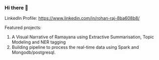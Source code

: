 ### Hi there 👋
LinkedIn Profile: https://www.linkedin.com/in/rohan-raj-8ba608b8/

Featured projects:
1. A Visual Narrative of Ramayana using Extractive Summarisation, Topic Modeling and NER tagging 
2. Building pipeline to process the real-time data using Spark and Mongodb/postgresql.
<!--
**rajrohan/rajrohan** is a ✨ _special_ ✨ repository because its `README.md` (this file) appears on your GitHub profile.

Here are some ideas to get you started:

- 🔭 I’m currently working on ...
- 🌱 I’m currently learning ...
- 👯 I’m looking to collaborate on ...
- 🤔 I’m looking for help with ...
- 💬 Ask me about ...
- 📫 How to reach me: ...
- 😄 Pronouns: ...
- ⚡ Fun fact: ...
-->
